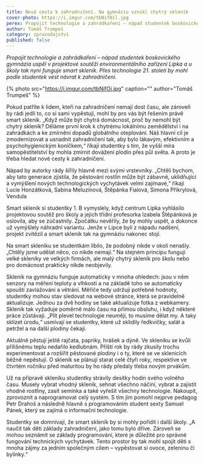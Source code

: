 ```yaml
---
title: Nová cesta k zahradničení. Na gymnáziu vznikl chytrý skleník
cover-photo: https://i.imgur.com/tbNifOil.jpg
perex: Propojit technologie a zahrádkaření – nápad studentek boskovického gymnázia, u kterého nyní funguje smart skleník. Přes technologie 21. století by mohl podle studentek vést návrat k zahradničení.
author: Tomáš Trumpeš
category: zpravodajství
published: false
---
```


*Propojit technologie a zahrádkaření – nápad studentek boskovického gymnázia uspěl v projektové soutěži environmentálního zařízení Lipka a u školy tak nyní funguje smart skleník. Přes technologie 21. století by mohl podle studentek vést návrat k zahradničení.*

{% photo src="https://i.imgur.com/tbNifOi.jpg" caption="" author="Tomáš Trumpeš" %}

Pokud patříte k lidem, kteří na zahradničení nemají dost času, ale zároveň by rádi jedli to, co si sami vypěstují, mohl by pro vás být řešením právě smart skleník. „Když může být chytrá domácnost, proč by nemohl být chytrý skleník? Děláme první krok k chytrému lokálnímu zemědělství i na zahrádkách a ke zmírnění dopadů globálního oteplování. Náš hlavní cíl je zmodernizovat a usnadnit zahradničení tak, aby bylo lákavým, efektivním a psychohygienickým koníčkem,“ říkají studentky s tím, že vyšší míra samopěstitelství by mohla zmírnit dovážení plodin přes půl světa. A proto je třeba hledat nové cesty k zahradničení.

Nápad by autorky rády šířily hlavně mezi svými vrstevníky. „Chtěli bychom, aby tato generace zjistila, že pěstování rostlin může být zábavné, uklidňující a vymýšlení nových technologických vychytávek velmi zajímavé,“ říkají Lucie Honzátková, Sabina Meluzínová, Štěpánka Fialová, Simona Přikrylová, Vendula 

Smart skleník si studentky 1. B vymyslely, když centrum Lipka vyhlásilo projektovou soutěž pro školy a jejich třídní profesorka Izabela Štěpánková je oslovila, aby se zúčastnily. Zpočátku nevěřily, že by mohly uspět, a dokonce už vymýšlely náhradní variantu. Jenže v Lipce byli z nápadu nadšení, projekt zvítězil a smart skleník tak na gymnáziu nakonec stojí.

Na smart skleníku se studentkám líbilo, že podobný nikde v okolí nenašly. „Chtěly jsme udělat něco, co nikde nemají.“ Na stejném principu fungují velké skleníky ve velkých firmách, ale malý chytrý skleník pro školu nebo pro domácnost prakticky nikde neobjevily.

Skleník na gymnáziu funguje automaticky v mnoha ohledech: jsou v něm senzory na měření teploty a vlhkosti a na základě toho se automaticky spouští zavlažování a větrání. Měřiče tedy udržují potřebné hodnoty, studentky mohou stav sledovat na webové stránce, která se pravidelně aktualizuje. Jednou za dvě hodiny se také aktualizuje fotka z webkamery. Skleník tak vyžaduje poměrně málo času na přímou obsluhu, i když některé práce zůstávají. „Plít plevel technologie neumějí, to musíme dělat my. A taky sklízet úrodu,“ usmívají se studentky, které už sklidily ředkvičky, salát a petržel a na další plodiny čekají.

Aktuálně pěstují ještě rajčata, papriky, hrášek a dýně. Ve skleníku se kvůli přílišnému teplu nedařilo kedlubnám. Příští rok by rády zkusily trochu experimentovat a rozšířit pěstované plodiny i o ty, které se ve sklenících běžně nepěstují. O skleník se plánují starat celé čtyři roky, respektive ve čtvrtém ročníku před maturitou by ho rády předaly třeba novým prvákům.

Už na přípravě skleníku studentky strávily desítky hodin svého volného času. Musely vybrat vhodný skleník, sehnat všechno náčiní, vybrat a zajistit vhodné rostliny, zasít semínka a také vyřešit všechny technologie. Nakoupit, zprovoznit a naprogramovat celý systém. S tím jim pomohl nejprve pedagog Petr Drahoš a následně hlavně s programováním student sexty Samuel Pánek, který se zajímá o informační technologie.

Studentky se domnívají, že smart skleník by si mohly pořídit i další školy. „A naučit tak děti základy zahradničení, jako tomu bylo dříve. Zároveň se mohou seznámit se základy programování, které je důležité pro správné fungování technických vychytávek. Tento prostor by tak mohl spojit děti s mnoha zájmy za jedním společným cílem – vypěstovat si ovoce, zeleninu či bylinky.“
